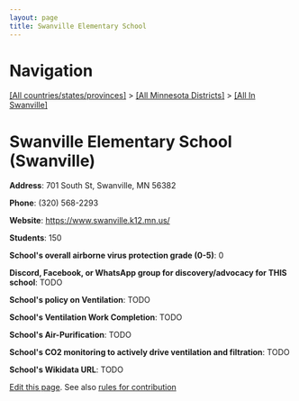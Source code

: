 ```yaml
---
layout: page
title: Swanville Elementary School
---
```

# Navigation

[[All countries/states/provinces]](../../..) > [[All Minnesota Districts]](../..) > [[All In Swanville]](..)

# Swanville Elementary School (Swanville)

**Address**: 701 South St, Swanville, MN 56382

**Phone**: (320) 568-2293

**Website**: <https://www.swanville.k12.mn.us/>

**Students**: 150

**School's overall airborne virus protection grade (0-5)**: 0

**Discord, Facebook, or WhatsApp group for discovery/advocacy for THIS school**: TODO

**School's policy on Ventilation**: TODO

**School's Ventilation Work Completion**: TODO

**School's Air-Purification**: TODO

**School's CO2 monitoring to actively drive ventilation and filtration**: TODO

**School's Wikidata URL**: TODO


[Edit this page](https://github.com/ventilate-schools/MN/edit/main/./Swanville/Swanville_Elementary_School.md). See also [rules for contribution](../../../contribution-rules/)